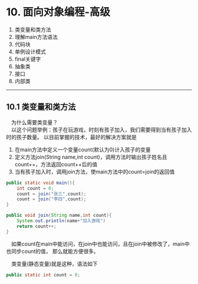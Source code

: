 # 10. 面向对象编程-高级
1. 类变量和类方法
2. 理解main方法语法
3. 代码块
4. 单例设计模式
5. final关键字
6. 抽象类
7. 接口
8. 内部类
---
## 10.1 类变量和类方法
&emsp;为什么需要类变量？
<br>
&emsp;以这个问题举例：孩子在玩游戏，时刻有孩子加入，我们需要得到当有孩子加入时的孩子数量。
以目前掌握的技术，最好的解决方案就是
1. 在main方法中定义一个变量count(默认为0)计入孩子的变量
2. 定义方法join(String name,int count)，调用方法时输出孩子姓名且count++，方法返回count++后的值
3. 当有孩子加入时，调用join方法，使main方法中的count=join的返回值
``` java
public static void main(){
    int count = 0;
    count = join("张三",count);
    count = join("李四",count);
}

public void join(String name,int count){
    System.out.println(name+"加入游戏")
    return count++;
}
```
 &emsp;如果count在main中能访问，在join中也能访问，且在join中被修改了，main中也同步count的值，
 那么就能方便很多。
 
&emsp;类变量(静态变量)就是这种，语法如下
``` java
public static int count = 0;
```